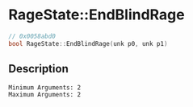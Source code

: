 # RageState::EndBlindRage
```c
// 0x0058abd0
bool RageState::EndBlindRage(unk p0, unk p1)
```
## Description
```
Minimum Arguments: 2
Maximum Arguments: 2
```
